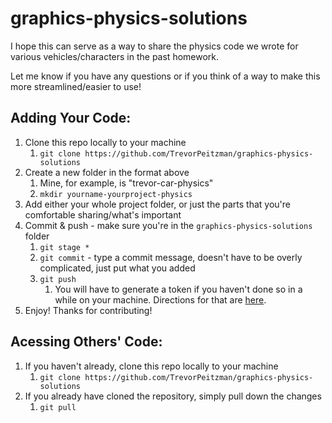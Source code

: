 # graphics-physics-solutions

I hope this can serve as a way to share the physics code we wrote for various vehicles/characters in the past homework.

Let me know if you have any questions or if you think of a way to make this more streamlined/easier to use!


## Adding Your Code:

1. Clone this repo locally to your machine
   1. ``git clone https://github.com/TrevorPeitzman/graphics-physics-solutions``
2. Create a new folder in the format above
   1. Mine, for example, is "trevor-car-physics"
   2. `mkdir yourname-yourproject-physics`
3. Add either your whole project folder, or just the parts that you're comfortable sharing/what's important
4. Commit & push - make sure you're in the `graphics-physics-solutions` folder
   1. `git stage *`
   2. `git commit` - type a commit message, doesn't have to be overly complicated, just put what you added
   3. `git push`
      1. You will have to generate a token if you haven't done so in a while on your machine. Directions for that are [here](https://docs.github.com/en/authentication/keeping-your-account-and-data-secure/creating-a-personal-access-token).
5. Enjoy! Thanks for contributing!

## Acessing Others' Code:
1. If you haven't already, clone this repo locally to your machine
   1. ``git clone https://github.com/TrevorPeitzman/graphics-physics-solutions``
2. If you already have cloned the repository, simply pull down the changes
   1. `git pull`
